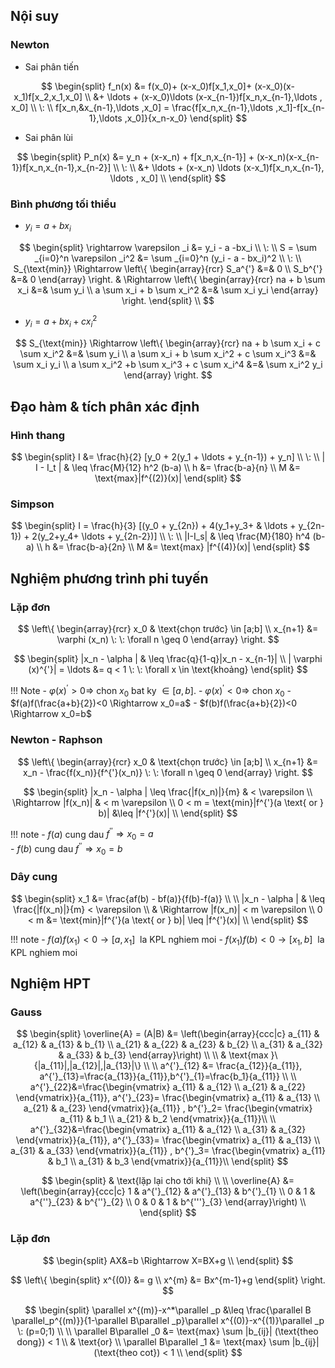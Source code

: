 ## Nội suy
### Newton

- Sai phân tiến

$$
\begin{split}
f_n(x) &= f(x_0)+ (x-x_0)f[x_1,x_0]+ (x-x_0)(x-x_1)f[x_2,x_1,x_0] \\
&+ \ldots + (x-x_0)\ldots (x-x_{n-1})f[x_n,x_{n-1},\ldots , x_0] \\
\: \\
f[x_n,&x_{n-1},\ldots ,x_0] = \frac{f[x_n,x_{n-1},\ldots ,x_1]-f[x_{n-1},\ldots ,x_0]}{x_n-x_0}
\end{split}
$$

- Sai phân lùi

$$
\begin{split}
P_n(x) &= y_n + (x-x_n) + f[x_n,x_{n-1}] + (x-x_n)(x-x_{n-1})f[x_n,x_{n-1},x_{n-2}] \\
\: \\
&+ \ldots + (x-x_n) \ldots (x-x_1)f[x_n,x_{n-1}, \ldots , x_0] \\
\end{split}
$$

### Bình phương tối thiểu

- $y_i = a + bx_i$

$$
\begin{split}
\rightarrow \varepsilon _i &= y_i - a -bx_i \\
\: \\
S = \sum _{i=0}^n \varepsilon _i^2 &= \sum _{i=0}^n (y_i - a - bx_i)^2 \\
\: \\
S_{\text{min}} \Rightarrow
\left\{
  \begin{array}{rcr}
  S_a^{'} &=& 0 \\
  S_b^{'} &=& 0
  \end{array}
\right.
& \Rightarrow
\left\{
  \begin{array}{rcr}
  na + b \sum x_i &=& \sum y_i \\
  a \sum x_i + b \sum x_i^2 &=& \sum x_i y_i
  \end{array}
\right.
\end{split} \\
$$

- $y_i = a +bx_i +cx_i^2$

$$
S_{\text{min}} \Rightarrow
\left\{
  \begin{array}{rcr}
  na + b \sum x_i + c \sum x_i^2 &=& \sum y_i \\
  a \sum x_i + b \sum x_i^2 + c \sum x_i^3 &=& \sum x_i y_i \\
  a \sum x_i^2 +b \sum x_i^3 + c \sum x_i^4 &=& \sum x_i^2 y_i
  \end{array}
\right.
$$

## Đạo hàm & tích phân xác định
### Hình thang

$$
\begin{split}
I &= \frac{h}{2} [y_0 + 2(y_1 + \ldots + y_{n-1}) + y_n] \\
\: \\
| I - I_t | & \leq \frac{M}{12} h^2 (b-a) \\
h &= \frac{b-a}{n} \\
M &= \text{max}|f^{(2)}(x)|
\end{split}
$$

### Simpson

$$
\begin{split}
I = \frac{h}{3} [(y_0 + y_{2n}) + 4(y_1+y_3+ & \ldots + y_{2n-1}) + 2(y_2+y_4+ \ldots + y_{2n-2})] \\
\: \\
|I-I_s| & \leq \frac{M}{180} h^4 (b-a) \\
h &= \frac{b-a}{2n} \\
M &= \text{max} |f^{(4)}(x)|
\end{split}
$$

## Nghiệm phương trình phi tuyến
### Lặp đơn

$$
\left\{
  \begin{array}{rcr}
  x_0 & \text{chọn trước} \in [a;b] \\
  x_{n+1} &= \varphi (x_n) \: \: \forall n \geq 0
  \end{array}
\right.
$$

$$
\begin{split}
|x_n - \alpha | & \leq \frac{q}{1-q}|x_n - x_{n-1}| \\
| \varphi (x)^{'}| = \ldots &= q < 1 \: \: \forall x \in \text{khoảng}
\end{split}
$$

!!! Note
    - $\varphi (x)^{'}>0 \Rightarrow$ chon $x_0$ bat ky $\in [a,b]$.
    - $\varphi (x)^{'}<0 \Rightarrow$ chon $x_0$
    - $f(a)f(\frac{a+b}{2})<0 \Rightarrow x_0=a$
    - $f(b)f(\frac{a+b}{2})<0 \Rightarrow x_0=b$

### Newton - Raphson

$$
\left\{
  \begin{array}{rcr}
  x_0 & \text{chọn trước} \in [a;b] \\
  x_{n+1} &= x_n - \frac{f(x_n)}{f^{'}(x_n)} \: \: \forall n \geq 0
  \end{array}
\right.
$$

$$
\begin{split}
|x_n - \alpha | \leq \frac{|f(x_n)|}{m} & < \varepsilon \\
\Rightarrow |f(x_n)| & < m \varepsilon \\
0 < m = \text{min}|f^{'}(a \text{ or } b)| &\leq |f^{'}(x)| \\
\end{split}
$$

!!! note
    - $f(a)$ cung dau $f^{''} \Rightarrow x_0=a$ <br/>
    - $f(b)$ cung dau $f^{''} \Rightarrow x_0=b$ <br/>

### Dây cung

$$
\begin{split}
x_1 &= \frac{af(b) - bf(a)}{f(b)-f(a)} \\
\\
|x_n - \alpha | & \leq \frac{|f(x_n)|}{m} < \varepsilon \\
& \Rightarrow |f(x_n)| < m \varepsilon \\
0 < m &= \text{min}|f^{'}(a \text{ or } b)| \leq |f^{'}(x)| \\
\end{split}
$$

!!! note
    - $f(a)f(x_1) < 0 \rightarrow [a,x_1] \: \: \text{la KPL nghiem moi}$
    - $f(x_1)f(b) < 0 \rightarrow [x_1,b] \: \: \text{la KPL nghiem moi}$

## Nghiệm HPT

### Gauss

$$
\begin{split}
\overline{A} = (A|B) &= \left(\begin{array}{ccc|c}
a_{11} & a_{12} & a_{13} & b_{1} \\
a_{21} & a_{22} & a_{23} & b_{2} \\
a_{31} & a_{32} & a_{33} & b_{3}
\end{array}\right) \\
\\
& \text{max }\{|a_{11}|,|a_{12}|,|a_{13}|\} \\
\\
a^{'}_{12} &= \frac{a_{12}}{a_{11}}, a^{'}_{13}=\frac{a_{13}}{a_{11}},b^{'}_{1}=\frac{b_1}{a_{11}} \\
\\
a^{'}_{22}&=\frac{\begin{vmatrix} a_{11} & a_{12} \\ a_{21} & a_{22} \end{vmatrix}}{a_{11}}, a^{'}_{23}= \frac{\begin{vmatrix} a_{11} & a_{13} \\ a_{21} & a_{23} \end{vmatrix}}{a_{11}} , b^{'}_2= \frac{\begin{vmatrix} a_{11} & b_1 \\ a_{21} & b_2 \end{vmatrix}}{a_{11}}\\
\\
a^{'}_{32}&=\frac{\begin{vmatrix} a_{11} & a_{12} \\ a_{31} & a_{32} \end{vmatrix}}{a_{11}}, a^{'}_{33}= \frac{\begin{vmatrix} a_{11} & a_{13} \\ a_{31} & a_{33} \end{vmatrix}}{a_{11}} , b^{'}_3= \frac{\begin{vmatrix} a_{11} & b_1 \\ a_{31} & b_3 \end{vmatrix}}{a_{11}}\\
\end{split}
$$

$$
\begin{split}
& \text{lặp lại cho tới khi} \\
\\
\overline{A} &= \left(\begin{array}{ccc|c}
1 & a^{'}_{12} & a^{'}_{13} & b^{'}_{1} \\
0 & 1 & a^{''}_{23} & b^{''}_{2} \\
0 & 0 & 1 & b^{'''}_{3}
\end{array}\right) \\
\end{split}
$$

### Lặp đơn

$$
\begin{split}
AX&=b \Rightarrow X=BX+g \\
\end{split}
$$

$$
\left\{
  \begin{split}
  x^{(0)} &= g \\
  x^{m} &= Bx^{m-1}+g
  \end{split}
\right.
$$

$$
\begin{split}
\parallel x^{(m)}-x^*\parallel _p &\leq \frac{\parallel B \parallel_p^{(m)}}{1-\parallel B\parallel _p}\parallel x^{(0)}-x^{(1)}\parallel _p \: (p=0;1) \\
\\
\parallel B\parallel _0 &= \text{max} \sum |b_{ij}| (\text{theo dong}) < 1 \\
& \text{or} \\
\parallel B\parallel _1 &= \text{max} \sum |b_{ij}| (\text{theo cot}) < 1 \\
\end{split}
$$